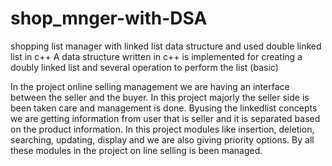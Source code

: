 # shop_mnger-with-DSA

shopping list manager with linked list data structure and used double linked list in c++
A data structure written in c++ is implemented for creating a doubly linked list and several operation to perform the list (basic)

In the project online selling management we are having an interface between the seller and the buyer. In this project majorly
the seller side is been taken care and management is done. Byusing the linkedlist concepts we are getting information from user that is seller and it is separated based on the product information. In this project modules like insertion, deletion, searching, updating, display and we are also giving priority options. By all these modules in the project on line selling is been managed.

